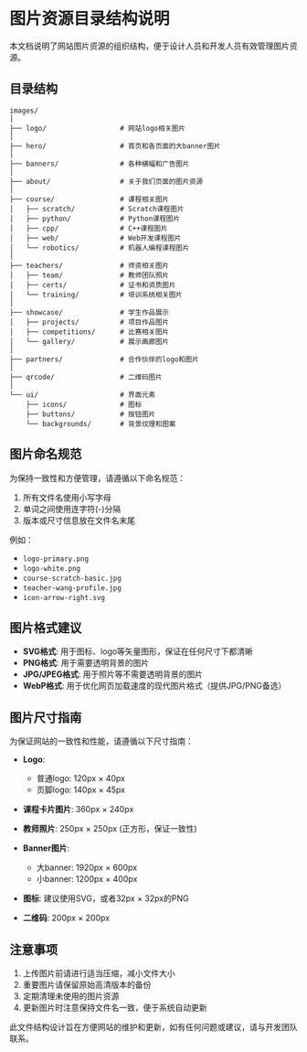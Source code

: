 # 图片资源目录结构说明

本文档说明了网站图片资源的组织结构，便于设计人员和开发人员有效管理图片资源。

## 目录结构

```
images/
│
├── logo/                  # 网站logo相关图片
│
├── hero/                  # 首页和各页面的大banner图片
│
├── banners/               # 各种横幅和广告图片
│
├── about/                 # 关于我们页面的图片资源
│
├── course/                # 课程相关图片
│   ├── scratch/           # Scratch课程图片
│   ├── python/            # Python课程图片
│   ├── cpp/               # C++课程图片
│   ├── web/               # Web开发课程图片
│   └── robotics/          # 机器人编程课程图片
│
├── teachers/              # 师资相关图片
│   ├── team/              # 教师团队照片
│   ├── certs/             # 证书和资质图片
│   └── training/          # 培训系统相关图片
│
├── showcase/              # 学生作品展示
│   ├── projects/          # 项目作品图片
│   ├── competitions/      # 比赛相关图片
│   └── gallery/           # 展示画廊图片
│
├── partners/              # 合作伙伴的logo和图片
│
├── qrcode/                # 二维码图片
│
└── ui/                    # 界面元素
    ├── icons/             # 图标
    ├── buttons/           # 按钮图片
    └── backgrounds/       # 背景纹理和图案
```

## 图片命名规范

为保持一致性和方便管理，请遵循以下命名规范：

1. 所有文件名使用小写字母
2. 单词之间使用连字符(-)分隔
3. 版本或尺寸信息放在文件名末尾

例如：
- `logo-primary.png`
- `logo-white.png`
- `course-scratch-basic.jpg`
- `teacher-wang-profile.jpg`
- `icon-arrow-right.svg`

## 图片格式建议

- **SVG格式**: 用于图标、logo等矢量图形，保证在任何尺寸下都清晰
- **PNG格式**: 用于需要透明背景的图片
- **JPG/JPEG格式**: 用于照片等不需要透明背景的图片
- **WebP格式**: 用于优化网页加载速度的现代图片格式（提供JPG/PNG备选）

## 图片尺寸指南

为保证网站的一致性和性能，请遵循以下尺寸指南：

- **Logo**: 
  - 普通logo: 120px × 40px
  - 页脚logo: 140px × 45px

- **课程卡片图片**: 360px × 240px

- **教师照片**: 250px × 250px (正方形，保证一致性)

- **Banner图片**: 
  - 大banner: 1920px × 600px
  - 小banner: 1200px × 400px

- **图标**: 建议使用SVG，或者32px × 32px的PNG

- **二维码**: 200px × 200px

## 注意事项

1. 上传图片前请进行适当压缩，减小文件大小
2. 重要图片请保留原始高清版本的备份
3. 定期清理未使用的图片资源
4. 更新图片时注意保持文件名一致，便于系统自动更新

此文件结构设计旨在方便网站的维护和更新，如有任何问题或建议，请与开发团队联系。 
